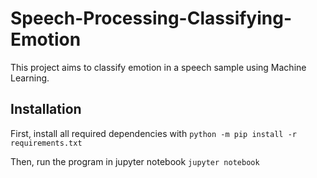 # Speech-Processing-Classifying-Emotion
This project aims to classify emotion in a speech sample using Machine Learning.

## Installation
First, install all required dependencies with
`python -m pip install -r requirements.txt`

Then, run the program in jupyter notebook
`jupyter notebook`